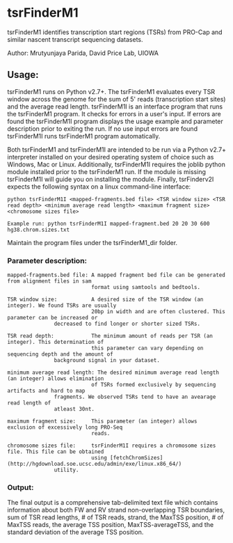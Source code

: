 # tsrFinderM1
tsrFinderM1 identifies transcription start regions (TSRs) from PRO-Cap and similar nascent transcript sequencing datasets.

Author: Mrutyunjaya Parida, David Price Lab, UIOWA

## Usage:
tsrFinderM1 runs on Python v2.7+. The tsrFinderM1 evaluates every TSR window across the genome for the sum of 5' reads (transcription start sites) and the average read length. tsrFinderM1I is an interface program that runs the tsrFinderM1 program. It checks for errors in a user's input. If errors are found the tsrFinderM1I program displays the usage example and parameter description prior to exiting the run. 
If no use input errors are found tsrFinderM1I runs tsrFinderM1 program automatically.

Both tsrFinderM1 and tsrFinderM1I are intended to be run via a Python v2.7+ interpreter installed on your desired operating system of choice such as Windows, Mac or Linux. Additionally, tsrFinderM1I requires the joblib python module installed prior to the tsrFinderM1 run. If the module is missing tsrFinderM1I will guide you on installing the module. Finally, tsrFinderv2I expects the following syntax on a linux command-line interface:

```
python tsrFinderM1I <mapped-fragments.bed file> <TSR window size> <TSR read depth> <minimum average read length> <maximum fragment size> <chromosome sizes file>

Example run: python tsrFinderM1I mapped-fragment.bed 20 20 30 600 hg38.chrom.sizes.txt

```
Maintain the program files under the tsrFinderM1_dir folder.

### Parameter description:
```
mapped-fragments.bed file: A mapped fragment bed file can be generated from alignment files in sam
                           format using samtools and bedtools.

TSR window size:           A desired size of the TSR window (an integer). We found TSRs are usually
                           20bp in width and are often clustered. This parameter can be increased or
			   decreased to find longer or shorter sized TSRs.

TSR read depth:            The minimum amount of reads per TSR (an integer). This determination of
                           this parameter can vary depending on sequencing depth and the amount of
			   background signal in your dataset.

minimum average read length: The desired minimum average read length (an integer) allows elimination
                           of TSRs formed exclusively by sequencing artifacts and hard to map
			   fragments. We observed TSRs tend to have an avearage read length of
			   atleast 30nt.

maximum fragment size:     This parameter (an integer) allows exclusion of excessively long PRO-Seq
                           reads. 

chromosome sizes file:     tsrFinderM1I requires a chromosome sizes file. This file can be obtained
                           using [fetchChromSizes](http://hgdownload.soe.ucsc.edu/admin/exe/linux.x86_64/)
			   utility.
```

### Output:
The final output is a comprehensive tab-delimited text file which contains information about both FW and RV strand non-overlapping TSR boundaries, sum of TSR read lengths, # of TSR reads, strand, the MaxTSS position, # of MaxTSS reads, the average TSS position, MaxTSS-averageTSS, and the standard deviation of the average TSS position.
